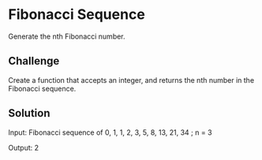 # Fibonacci Sequence
Generate the nth Fibonacci number.

## Challenge

Create a function that accepts an integer, and returns the nth number in the Fibonacci sequence.

## Solution

Input: Fibonacci sequence of 0, 1, 1, 2, 3, 5, 8, 13, 21, 34 ; n = 3 

Output: 2

